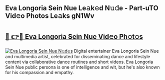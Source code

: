 ## Eva Longoria Sein Nue Le𝚊k𝚎d N𝚞𝚍e - Part-uTO Vid𝚎o Photos Le𝚊ks gN1Wv

# <h2><a href="http://fb07dac.evod.top/?m=Eva+Longoria+Sein+Nue">🔗 👉🔴 Eva Longoria Sein Nue Vid𝚎o Ph𝚘t𝚘s</a></h2>

[![Eva Longoria Sein Nue N𝚞d𝚎s](https://i.imgur.com/8V9OHl7.gif)](http://fb07dac.evod.top/?m=Eva+Longoria+Sein+Nue)
Digital entertainer Eva Longoria Sein Nue and multimedia artist, celebrated for disseminating dance and lifestyle content via collaborative dance routines and short videos. Eva Longoria Sein Nue public persona is one of intelligence and wit, but he's also known for his compassion and empathy. 
